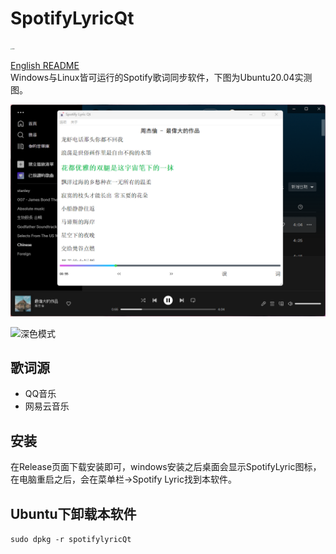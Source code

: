 # SpotifyLyricQt

<img src="https://github.com/georgezzzh/SpotifyLyricQt/raw/master/Readme/icon.svg" alt="icon" style="zoom:15%;" />

[English README](https://github.com/georgezzzh/SpotifyLyricQt/blob/master/README_EN.md)  
Windows与Linux皆可运行的Spotify歌词同步软件，下图为Ubuntu20.04实测图。

![ubuntu20.04](https://github.com/georgezzzh/SpotifyLyricQt/raw/master/Readme/spotifyLyricQt.png)

![深色模式](https://github.com/georgezzzh/SpotifyLyricQt/raw/master/Readme/spotifyLyricDark.png)

## 歌词源

* QQ音乐
* 网易云音乐
## 安装
在Release页面下载安装即可，windows安装之后桌面会显示SpotifyLyric图标，在电脑重启之后，会在菜单栏->Spotify Lyric找到本软件。
## Ubuntu下卸载本软件
`sudo dpkg -r spotifylyricQt`
